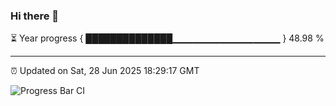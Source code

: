 ### Hi there 👋

⏳ Year progress { ██████████████▁▁▁▁▁▁▁▁▁▁▁▁▁▁▁▁ } 48.98 %

---

⏰ Updated on Sat, 28 Jun 2025 18:29:17 GMT

![Progress Bar CI](https://github.com/liununu/liununu/workflows/Progress%20Bar%20CI/badge.svg)
